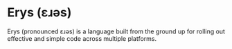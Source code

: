 # Erys (ɛɹəs)

Erys (pronounced ɛɹəs) is a language built from the ground up for rolling out effective and simple code across multiple platforms.

